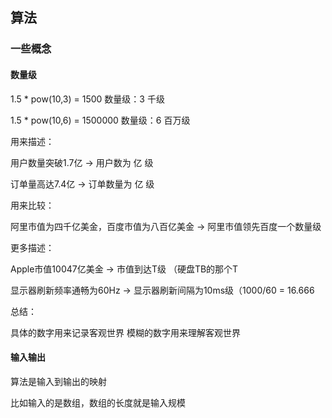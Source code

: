## 算法


### 一些概念

#### 数量级
1.5 * pow(10,3) = 1500  数量级：3  千级

1.5 * pow(10,6) = 1500000  数量级：6  百万级

用来描述：

用户数量突破1.7亿 -> 用户数为 亿 级

订单量高达7.4亿 -> 订单数量为 亿 级

用来比较：

阿里市值为四千亿美金，百度市值为八百亿美金 -> 阿里市值领先百度一个数量级

更多描述：

Apple市值10047亿美金 -> 市值到达T级 （硬盘TB的那个T

显示器刷新频率通畅为60Hz -> 显示器刷新间隔为10ms级（1000/60 = 16.666

总结：

具体的数字用来记录客观世界
模糊的数字用来理解客观世界

#### 输入输出
算法是输入到输出的映射

比如输入的是数组，数组的长度就是输入规模



